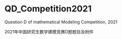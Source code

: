 # QD_Competition2021
Question D of mathematical Modeling Competition, 2021

2021年中国研究生数学建模竞赛D题题目及附件
